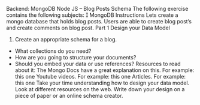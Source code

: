 Backend: MongoDB
Node JS – Blog Posts Schema
The following exercise contains the following subjects:
 MongoDB
Instructions
Lets create a mongo database that holds blog posts.
Users are able to create blog post’s and create
comments on blog post.
Part 1
Design your Data Model

1. Create an appropriate schema for a blog.

- What collections do you need?
- How are you going to structure your documents?
- Should you embed your data or use references?
  Resources to read about it:
  The Mongo Docs have a great explanation on this. For
  example:
  this one
  Youtube videos. For example:
  this one
  Articles. For example:
  this one
  Take your time understanding how to design your data
  model. Look at different resources on the web.
  Write down your design on a piece of paper or an online
  schema creator.

